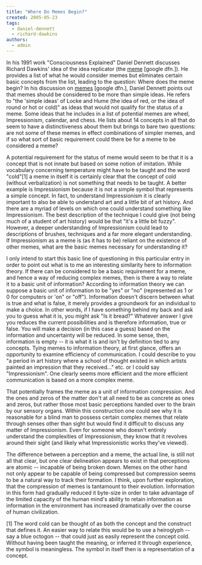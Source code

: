 ```yaml
---
title: "Where Do Memes Begin?"
created: 2005-05-23
tags: 
  - daniel-dennett
  - richard-dawkins
authors: 
  - admin
---
```


In his 1991 work "Consciousness Explained" Daniel Dennett discusses Richard Dawkins' idea of the idea replicator (the [meme](http://www.google.com/search?hl=en&lr=&ie=UTF-8&safe=off&q=define%3Ameme&btnG=Search) \[google dfn.\]). He provides a list of what he would consider memes but eliminates certain basic concepts from the list, leading to the question: Where does the meme begin? In his discussion on [memes](http://www.google.com/search?hl=en&lr=&ie=UTF-8&safe=off&q=define%3Ameme&btnG=Search) \[google dfn.\], Daniel Dennett points out that memes should be considered to be more than simple ideas. He refers to "the 'simple ideas' of Locke and Hume (the idea of red, or the idea of round or hot or cold)" as ideas that would not qualify for the status of a meme. Some ideas that he includes in a list of potential memes are wheel, Impressionism, calendar, and chess. He lists about 14 concepts in all that do seem to have a distinctiveness about them but brings to bare two questions: are not some of these memes in effect combinations of simpler memes, and if so what sort of basic requirement could there be for a meme to be considered a meme?

A potential requirement for the status of meme would seem to be that it is a concept that is not innate but based on some notion of imitation. While vocabulary concerning temperature might have to be taught and the word "cold"\[1\] a meme in itself it is certainly clear that the concept of cold (without verbalization) is not something that needs to be taught. A better example is Impressionism because it is not a simple symbol that represents a simple concept. In fact, to understand Impressionism it is clearly important to also be able to understand art and a little bit of art history. And there are a myriad of levels on which one could understand something like Impressionism. The best description of the technique I could give (not being much of a student of art history) would be that "it's a little bit fuzzy". However, a deeper understanding of Impressionism could lead to descriptions of brushes, techniques and a far more elegant understanding. If Impressionism as a meme is (as it has to be) reliant on the existence of other memes, what are the basic memes necessary for understanding it?

I only intend to start this basic line of questioning in this particular entry in order to point out what is to me an interesting similarity here to information theory. If there can be considered to be a basic requirement for a meme, and hence a way of reducing complex memes, then is there a way to relate it to a basic unit of information? According to information theory we can suppose a basic unit of information to be "yes" or "no" (represented as 1 or 0 for computers or 'on" or "off"). Information doesn't discern between what is true and what is false, it merely provides a groundwork for an individual to make a choice. In other words, if I have something behind my back and ask you to guess what it is, you might ask "Is it bread?" Whatever answer I give you reduces the current possibilities and is therefore information, true or false. You will make a decision (in this case a guess) based on the information and uncertainty will be reduced. In some sense, then, information is empty -- it is what it is and isn't by definition tied to any concepts. Tying memes to information theory, at first glance, offers an opportunity to examine efficiency of communication. I could describe to you "a period in art history where a school of thought existed in which artists painted an impression that they received..." etc. or I could say "Impressionism". One clearly seems more efficient and the more efficient communication is based on a more complex meme.

That potentially frames the meme as a unit of information compression. And the ones and zeros of the matter don't at all need to be as concrete as ones and zeros, but rather those most basic perceptions handed over to the brain by our sensory organs. Within this construction one could see why it is reasonable for a blind man to possess certain complex memes that relate through senses other than sight but would find it difficult to discuss any matter of Impressionism. Even for someone who doesn't entirely understand the complexities of Impressionism, they know that it revolves around their sight (and likely what Impressionistic works they've viewed).

The difference between a perception and a meme, the actual line, is still not all that clear, but one clear delineation appears to exist in that perceptions are atomic -- incapable of being broken down. Memes on the other hand not only appear to be capable of being compressed but compression seems to be a natural way to track their formation. I think, upon further exploration, that the compression of memes is tantamount to their evolution. Information in this form had gradually reduced it byte-size in order to take advantage of the limited capacity of the human mind's ability to retain information as information in the environment has increased dramatically over the course of human civilization.

\[1\] The word cold can be thought of as both the concept and the construct that defines it. An easier way to relate this would be to use a heiroglyph -- say a blue octogon -- that could just as easily represent the concept cold. Without having been taught the meaning, or inferred it through experience, the symbol is meaningless. The symbol in itself then is a representation of a concept.
